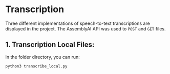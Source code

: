 # Transcription

Three different implementations of speech-to-text transcriptions are displayed in the project. The AssemblyAI API was used to `POST` and `GET` files.

## 1. Transcription Local Files:

In the folder directory, you can run:
```
python3 transcribe_local.py
```

